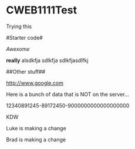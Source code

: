 CWEB1111Test
============

Trying this

#Starter code#

*Awexome*

**really** alsdkfja sdlkfja sdlkfjasdlfkj

##Other stuff##

http://www.google.com

Here is a bunch of data that is NOT on the server...

12340891245-89172450-9000000000000000000


KDW

Luke is making a change

Brad is making a change
